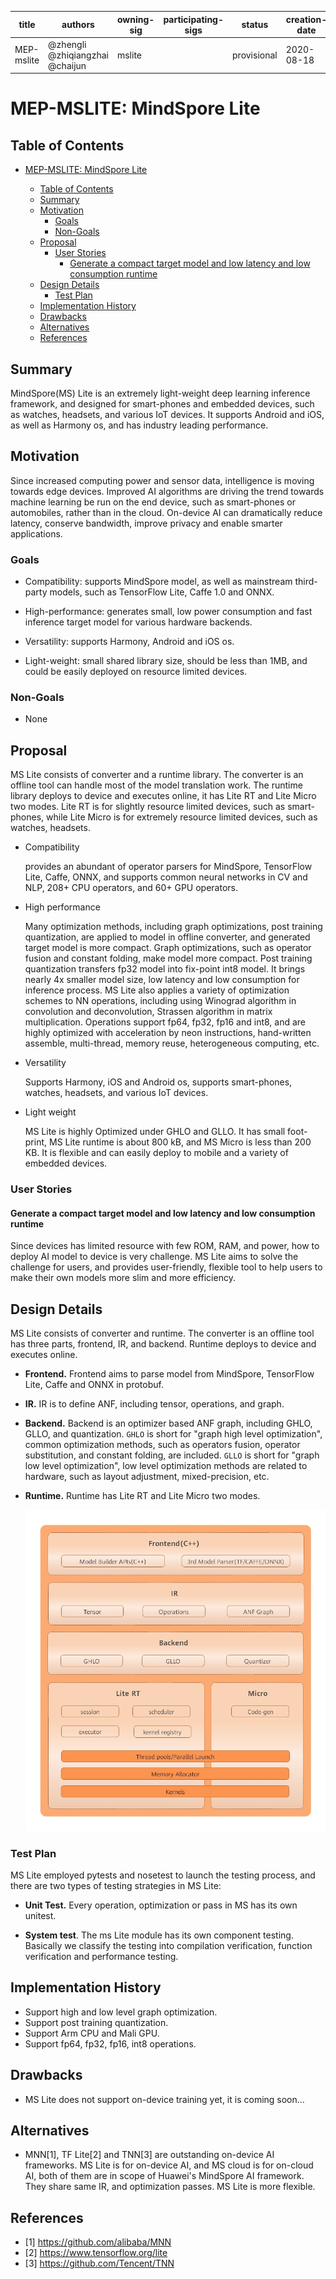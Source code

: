 
| title   | authors                          | owning-sig | participating-sigs | status      | creation-date | reviewers | approvers | stage | milestone     |
| ------- | -------------------------------- | ---------- | ------------------ | ----------- | ------------- | --------- | --------- | ----- | ------------- |
| MEP-mslite | @zhengli  @zhiqiangzhai @chaijun | mslite |  | provisional | 2020-08-18    |  | TBD       | beta  | beta : "v0.7" |

# MEP-MSLITE: MindSpore Lite

## Table of Contents

<!-- toc -->

- [MEP-MSLITE: MindSpore Lite](#mep-mslite-mindspore-lite)
  - [Table of Contents](#table-of-contents)
  - [Summary](#summary)
  - [Motivation](#motivation)
    - [Goals](#goals)
    - [Non-Goals](#non-goals)
  - [Proposal](#proposal)
    - [User Stories](#user-stories)
      - [Generate a compact target model and low latency and low consumption runtime](#generate-a-compact-target-model-and-low-latency-and-low-consumption-runtime)
  - [Design Details](#design-details)
    - [Test Plan](#test-plan)
  - [Implementation History](#implementation-history)
  - [Drawbacks](#drawbacks)
  - [Alternatives](#alternatives)
  - [References](#references-optional)

  <!-- /toc -->
## Summary
MindSpore(MS) Lite is an extremely light-weight deep learning inference framework, 
and designed for smart-phones and embedded devices, such as watches, headsets, and various IoT devices. 
It supports Android and iOS, as well as Harmony os, and has industry leading performance. 
                                
## Motivation
Since increased computing power and sensor data, intelligence is moving towards edge devices. Improved AI algorithms are driving the trend towards machine learning be run on the end device, such as smart-phones or automobiles, rather than in the cloud.
On-device AI can dramatically reduce latency, conserve bandwidth, improve privacy and enable smarter applications.

### Goals
- Compatibility: supports MindSpore model, as well as mainstream third-party models, such as TensorFlow Lite, Caffe 1.0 and ONNX.
- High-performance: 
generates small, low power consumption and fast inference target model for various hardware backends.

- Versatility: supports Harmony, Android and iOS os.
- Light-weight: small shared library size, should be less than 1MB, and could be easily deployed on 
resource limited devices. 

### Non-Goals
- None

## Proposal

MS Lite consists of converter and a runtime library.
The converter is an offline tool can handle most of the model translation work. 
The runtime library deploys to device and executes online, 
it has Lite RT and Lite Micro two modes.
Lite RT is for slightly resource limited devices, such as smart-phones, 
while Lite Micro is for extremely resource limited devices, such as watches, headsets. 

- Compatibility

    provides an abundant of operator parsers for MindSpore, TensorFlow Lite, Caffe, ONNX,
    and supports common neural networks in CV and NLP, 208+ CPU operators, and 60+ GPU operators.

- High performance

    Many optimization methods, including graph optimizations, post training quantization,
    are applied to model in offline converter, and generated target model is more compact.
    Graph optimizations, such as operator fusion and constant folding, make model more compact.
    Post training quantization transfers fp32 model into fix-point int8 model. 
    It brings nearly 4x smaller model size, low latency and low consumption for inference process. 
    MS Lite also applies a variety of optimization schemes to NN operations, including using Winograd 
algorithm in convolution and deconvolution, Strassen algorithm in matrix multiplication.
Operations support fp64, fp32, fp16 and int8, and are highly optimized with acceleration by 
neon instructions, hand-written assemble, multi-thread, memory reuse, heterogeneous computing, etc.

- Versatility

    Supports Harmony, iOS and Android os, supports smart-phones, watches, headsets, and various IoT devices.

- Light weight

    MS Lite is highly Optimized under GHLO and GLLO. It has small foot-print, 
    MS Lite runtime is about 800 kB, and MS Micro is less than 200 KB. 
    It is flexible and can easily deploy to mobile and a variety of embedded devices.     
### User Stories

#### Generate a compact target model and low latency and low consumption runtime

Since devices has limited resource with few ROM, RAM, and power, how to deploy AI model to 
device is very challenge. MS Lite aims to solve the challenge for users, and provides user-friendly, 
flexible tool to help users to make their own models more slim and more efficiency.
 
## Design Details

MS Lite consists of converter and runtime. 
The converter is an offline tool has three parts, frontend, IR, and backend.
Runtime deploys to device and executes online.

- **Frontend.** Frontend aims to parse model from MindSpore, TensorFlow Lite, Caffe and ONNX in protobuf.
- **IR.** IR is to define ANF, including tensor, operations, and graph.
- **Backend.** Backend is an optimizer based ANF graph, including GHLO, GLLO, and quantization. `GHLO` is short for "graph high level optimization", common optimization methods, such as operators fusion, operator substitution, and constant folding, are included. `GLLO` is short for "graph low level optimization", low level optimization methods are related to hardware, such as layout adjustment, mixed-precision, etc.
- **Runtime.** Runtime has Lite RT and Lite Micro two modes.

  <img src="./ms-lite-arch.jpg" style="zoom:80%" div align=center/>

### Test Plan

MS Lite employed pytests and nosetest to launch the testing process, 
and there are two types of testing strategies in MS Lite:

- **Unit Test.** Every operation, optimization or pass in MS has its own unitest. 

- **System test**. The ms Lite module has its own component testing. 
Basically we classify the testing into compilation verification, 
function verification and performance testing.

## Implementation History
- Support high and low level graph optimization.
- Support post training quantization.
- Support Arm CPU and Mali GPU.
- Support fp64, fp32, fp16, int8 operations.

## Drawbacks
- MS Lite does not support on-device training yet, it is coming soon...

## Alternatives
- MNN[1], TF Lite[2] and TNN[3] are outstanding on-device AI frameworks. 
MS Lite is for on-device AI, and MS cloud is for on-cloud AI, 
both of them are in scope of Huawei's MindSpore AI framework. 
They share same IR, and optimization passes. MS Lite is more flexible. 

## References
- [1] https://github.com/alibaba/MNN
- [2] https://www.tensorflow.org/lite
- [3] https://github.com/Tencent/TNN
